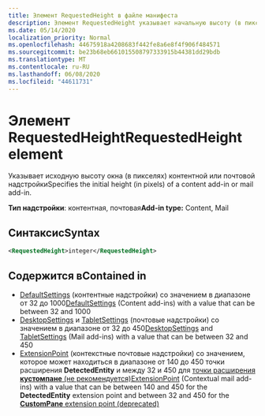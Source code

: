 ```yaml
---
title: Элемент RequestedHeight в файле манифеста
description: Элемент RequestedHeight указывает начальную высоту (в пикселях) надстройки для работы с контентом или почтовой надстройкой.
ms.date: 05/14/2020
localization_priority: Normal
ms.openlocfilehash: 44675918a4208683f442fe8a6e8f4f906f484571
ms.sourcegitcommit: be23b68eb661015508797333915b44381dd29bdb
ms.translationtype: MT
ms.contentlocale: ru-RU
ms.lasthandoff: 06/08/2020
ms.locfileid: "44611731"
---
```

# <a name="requestedheight-element"></a><span data-ttu-id="52d7e-103">Элемент RequestedHeight</span><span class="sxs-lookup"><span data-stu-id="52d7e-103">RequestedHeight element</span></span>

<span data-ttu-id="52d7e-104">Указывает исходную высоту окна (в пикселях) контентной или почтовой надстройки</span><span class="sxs-lookup"><span data-stu-id="52d7e-104">Specifies the initial height (in pixels) of a content add-in or mail add-in.</span></span>

<span data-ttu-id="52d7e-105">**Тип надстройки**: контентная, почтовая</span><span class="sxs-lookup"><span data-stu-id="52d7e-105">**Add-in type:** Content, Mail</span></span>

## <a name="syntax"></a><span data-ttu-id="52d7e-106">Синтаксис</span><span class="sxs-lookup"><span data-stu-id="52d7e-106">Syntax</span></span>

```XML
<RequestedHeight>integer</RequestedHeight>
```

## <a name="contained-in"></a><span data-ttu-id="52d7e-107">Содержится в</span><span class="sxs-lookup"><span data-stu-id="52d7e-107">Contained in</span></span>

- <span data-ttu-id="52d7e-108">[DefaultSettings](defaultsettings.md) (контентные надстройки) со значением в диапазоне от 32 до 1000</span><span class="sxs-lookup"><span data-stu-id="52d7e-108">[DefaultSettings](defaultsettings.md) (Content add-ins) with a value that can be between 32 and 1000</span></span>
- <span data-ttu-id="52d7e-109">[DesktopSettings](desktopsettings.md) и [TabletSettings](tabletsettings.md) (почтовые надстройки) со значением в диапазоне от 32 до 450</span><span class="sxs-lookup"><span data-stu-id="52d7e-109">[DesktopSettings](desktopsettings.md) and [TabletSettings](tabletsettings.md) (Mail add-ins) with a value that can be between 32 and 450</span></span>
- <span data-ttu-id="52d7e-110">[ExtensionPoint](extensionpoint.md) (контекстные почтовые надстройки) со значением, которое может находиться в диапазоне от 140 до 450 точки расширения **DetectedEntity** и между 32 и 450 для [точки расширения **кустомпане** (не рекомендуется)](https://developer.microsoft.com/outlook/blogs/make-your-add-ins-available-in-the-office-ribbon/)</span><span class="sxs-lookup"><span data-stu-id="52d7e-110">[ExtensionPoint](extensionpoint.md) (Contextual mail add-ins) with a value that can be between 140 and 450 for the **DetectedEntity** extension point and between 32 and 450 for the [**CustomPane** extension point (deprecated)](https://developer.microsoft.com/outlook/blogs/make-your-add-ins-available-in-the-office-ribbon/)</span></span>
